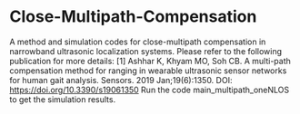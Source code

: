 # Close-Multipath-Compensation
A method and simulation codes for close-multipath compensation in narrowband ultrasonic localization systems.
Please refer to the following publication for more details:
[1] Ashhar K, Khyam MO, Soh CB. A multi-path compensation method for ranging in wearable ultrasonic sensor networks for human gait analysis. Sensors. 2019 Jan;19(6):1350. DOI: https://doi.org/10.3390/s19061350
Run the code main_multipath_oneNLOS to get the simulation results.


